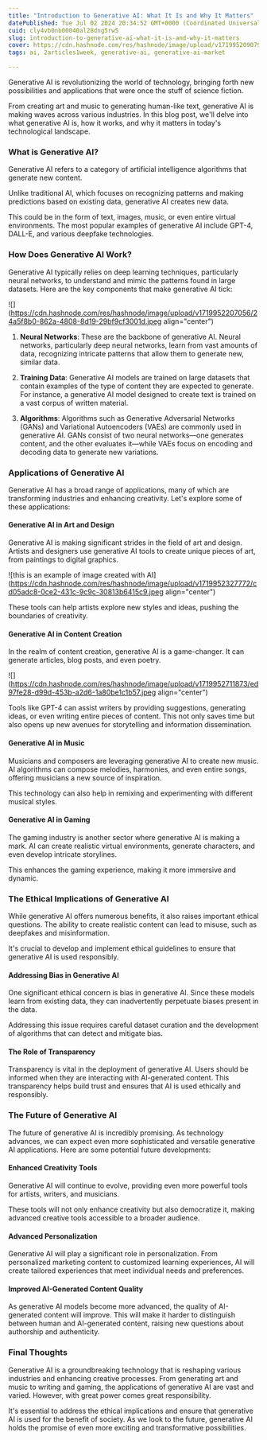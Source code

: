 ```yaml
---
title: "Introduction to Generative AI: What It Is and Why It Matters"
datePublished: Tue Jul 02 2024 20:34:52 GMT+0000 (Coordinated Universal Time)
cuid: cly4vb0nb00040al28dng5rw5
slug: introduction-to-generative-ai-what-it-is-and-why-it-matters
cover: https://cdn.hashnode.com/res/hashnode/image/upload/v1719952090798/83a73208-33ae-4965-b2a5-4810020d09fb.jpeg
tags: ai, 2articles1week, generative-ai, generative-ai-market

---
```


Generative AI is revolutionizing the world of technology, bringing forth new possibilities and applications that were once the stuff of science fiction.

From creating art and music to generating human-like text, generative AI is making waves across various industries. In this blog post, we'll delve into what generative AI is, how it works, and why it matters in today's technological landscape.

### What is Generative AI?

Generative AI refers to a category of artificial intelligence algorithms that generate new content.

Unlike traditional AI, which focuses on recognizing patterns and making predictions based on existing data, generative AI creates new data.

This could be in the form of text, images, music, or even entire virtual environments. The most popular examples of generative AI include GPT-4, DALL-E, and various deepfake technologies.

### How Does Generative AI Work?

Generative AI typically relies on deep learning techniques, particularly neural networks, to understand and mimic the patterns found in large datasets. Here are the key components that make generative AI tick:

![](https://cdn.hashnode.com/res/hashnode/image/upload/v1719952207056/24a5f8b0-862a-4808-8d19-29bf9cf3001d.jpeg align="center")

1. **Neural Networks**: These are the backbone of generative AI. Neural networks, particularly deep neural networks, learn from vast amounts of data, recognizing intricate patterns that allow them to generate new, similar data.
    
2. **Training Data**: Generative AI models are trained on large datasets that contain examples of the type of content they are expected to generate. For instance, a generative AI model designed to create text is trained on a vast corpus of written material.
    
3. **Algorithms**: Algorithms such as Generative Adversarial Networks (GANs) and Variational Autoencoders (VAEs) are commonly used in generative AI. GANs consist of two neural networks—one generates content, and the other evaluates it—while VAEs focus on encoding and decoding data to generate new variations.
    

### Applications of Generative AI

Generative AI has a broad range of applications, many of which are transforming industries and enhancing creativity. Let's explore some of these applications:

#### Generative AI in Art and Design

Generative AI is making significant strides in the field of art and design. Artists and designers use generative AI tools to create unique pieces of art, from paintings to digital graphics.

![this is an example of image created with AI](https://cdn.hashnode.com/res/hashnode/image/upload/v1719952327772/cd05adc8-0ce2-431c-9c9c-30813b6415c9.jpeg align="center")

These tools can help artists explore new styles and ideas, pushing the boundaries of creativity.

#### Generative AI in Content Creation

In the realm of content creation, generative AI is a game-changer. It can generate articles, blog posts, and even poetry.

![](https://cdn.hashnode.com/res/hashnode/image/upload/v1719952711873/ed97fe28-d99d-453b-a2d6-1a80be1c1b57.jpeg align="center")

Tools like GPT-4 can assist writers by providing suggestions, generating ideas, or even writing entire pieces of content. This not only saves time but also opens up new avenues for storytelling and information dissemination.

#### Generative AI in Music

Musicians and composers are leveraging generative AI to create new music. AI algorithms can compose melodies, harmonies, and even entire songs, offering musicians a new source of inspiration.

This technology can also help in remixing and experimenting with different musical styles.

#### Generative AI in Gaming

The gaming industry is another sector where generative AI is making a mark. AI can create realistic virtual environments, generate characters, and even develop intricate storylines.

This enhances the gaming experience, making it more immersive and dynamic.

### The Ethical Implications of Generative AI

While generative AI offers numerous benefits, it also raises important ethical questions. The ability to create realistic content can lead to misuse, such as deepfakes and misinformation.

It's crucial to develop and implement ethical guidelines to ensure that generative AI is used responsibly.

#### Addressing Bias in Generative AI

One significant ethical concern is bias in generative AI. Since these models learn from existing data, they can inadvertently perpetuate biases present in the data.

Addressing this issue requires careful dataset curation and the development of algorithms that can detect and mitigate bias.

#### The Role of Transparency

Transparency is vital in the deployment of generative AI. Users should be informed when they are interacting with AI-generated content. This transparency helps build trust and ensures that AI is used ethically and responsibly.

### The Future of Generative AI

The future of generative AI is incredibly promising. As technology advances, we can expect even more sophisticated and versatile generative AI applications. Here are some potential future developments:

#### Enhanced Creativity Tools

Generative AI will continue to evolve, providing even more powerful tools for artists, writers, and musicians.

These tools will not only enhance creativity but also democratize it, making advanced creative tools accessible to a broader audience.

#### Advanced Personalization

Generative AI will play a significant role in personalization. From personalized marketing content to customized learning experiences, AI will create tailored experiences that meet individual needs and preferences.

#### Improved AI-Generated Content Quality

As generative AI models become more advanced, the quality of AI-generated content will improve. This will make it harder to distinguish between human and AI-generated content, raising new questions about authorship and authenticity.

### Final Thoughts

Generative AI is a groundbreaking technology that is reshaping various industries and enhancing creative processes. From generating art and music to writing and gaming, the applications of generative AI are vast and varied. However, with great power comes great responsibility.

It's essential to address the ethical implications and ensure that generative AI is used for the benefit of society. As we look to the future, generative AI holds the promise of even more exciting and transformative possibilities.